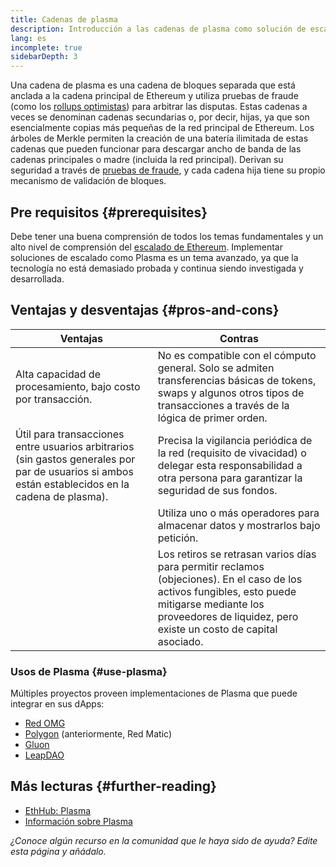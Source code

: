 ```yaml
---
title: Cadenas de plasma
description: Introducción a las cadenas de plasma como solución de escalado actualmente utilizada por la comnunidad de Ethereum.
lang: es
incomplete: true
sidebarDepth: 3
---
```


Una cadena de plasma es una cadena de bloques separada que está anclada a la cadena principal de Ethereum y utiliza pruebas de fraude (como los [rollups optimistas](/developers/docs/scaling/optimistic-rollups/)) para arbitrar las disputas. Estas cadenas a veces se denominan cadenas secundarias o, por decir, hijas, ya que son esencialmente copias más pequeñas de la red principal de Ethereum. Los árboles de Merkle permiten la creación de una batería ilimitada de estas cadenas que pueden funcionar para descargar ancho de banda de las cadenas principales o madre (incluida la red principal). Derivan su seguridad a través de [pruebas de fraude](/glossary/#fraud-proof), y cada cadena hija tiene su propio mecanismo de validación de bloques.

## Pre requisitos {#prerequisites}

Debe tener una buena comprensión de todos los temas fundamentales y un alto nivel de comprensión del [escalado de Ethereum](/developers/docs/scaling/). Implementar soluciones de escalado como Plasma es un tema avanzado, ya que la tecnología no está demasiado probada y continua siendo investigada y desarrollada.

## Ventajas y desventajas {#pros-and-cons}

| Ventajas                                                                                                                                          | Contras                                                                                                                                                                                                            |
| ------------------------------------------------------------------------------------------------------------------------------------------------- | ------------------------------------------------------------------------------------------------------------------------------------------------------------------------------------------------------------------ |
| Alta capacidad de procesamiento, bajo costo por transacción.                                                                                      | No es compatible con el cómputo general. Solo se admiten transferencias básicas de tokens, swaps y algunos otros tipos de transacciones a través de la lógica de primer orden.                                     |
| Útil para transacciones entre usuarios arbitrarios (sin gastos generales por par de usuarios si ambos están establecidos en la cadena de plasma). | Precisa la vigilancia periódica de la red (requisito de vivacidad) o delegar esta responsabilidad a otra persona para garantizar la seguridad de sus fondos.                                                       |
|                                                                                                                                                   | Utiliza uno o más operadores para almacenar datos y mostrarlos bajo petición.                                                                                                                                      |
|                                                                                                                                                   | Los retiros se retrasan varios días para permitir reclamos (objeciones). En el caso de los activos fungibles, esto puede mitigarse mediante los proveedores de liquidez, pero existe un costo de capital asociado. |

### Usos de Plasma {#use-plasma}

Múltiples proyectos proveen implementaciones de Plasma que puede integrar en sus dApps:

- [Red OMG](https://omg.network/)
- [Polygon](https://polygon.technology/) (anteriormente, Red Matic)
- [Gluon](https://gluon.network/)
- [LeapDAO](https://ipfs.leapdao.org/)

## Más lecturas {#further-reading}

- [EthHub: Plasma](https://docs.ethhub.io/ethereum-roadmap/layer-2-scaling/plasma/)
- [Información sobre Plasma](https://www.learnplasma.org/en/)

_¿Conoce algún recurso en la comunidad que le haya sido de ayuda? Edite esta página y añádalo._
